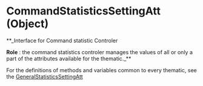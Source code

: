 # CommandStatisticsSettingAtt (Object)

**_Interface for Command statistic Controler

**Role** : the command statistics controler manages the values of all or only a part of the attributes available for the thematic._**

For the definitions of methods and variables common to every thematic, see the [GeneralStatisticsSettingAtt](../System/interface_GeneralStatisticsSettingAtt_154832.md)